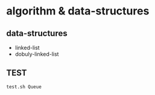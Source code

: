# algorithm & data-structures

## data-structures
- linked-list
- dobuly-linked-list


## TEST
```
test.sh Queue
```
